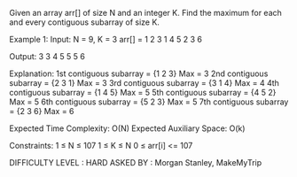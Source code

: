 Given an array arr[] of size N and an integer K. Find the maximum for each and every contiguous subarray of size K.

Example 1:
Input:
N = 9, K = 3
arr[] = 1 2 3 1 4 5 2 3 6

Output: 
3 3 4 5 5 5 6 

Explanation: 
1st contiguous subarray = {1 2 3} Max = 3
2nd contiguous subarray = {2 3 1} Max = 3
3rd contiguous subarray = {3 1 4} Max = 4
4th contiguous subarray = {1 4 5} Max = 5
5th contiguous subarray = {4 5 2} Max = 5
6th contiguous subarray = {5 2 3} Max = 5
7th contiguous subarray = {2 3 6} Max = 6

Expected Time Complexity: O(N)
Expected Auxiliary Space: O(k)

Constraints:
1 ≤ N ≤ 107
1 ≤ K ≤ N
0 ≤ arr[i] <= 107


DIFFICULTY LEVEL : HARD
ASKED BY : Morgan Stanley, MakeMyTrip
